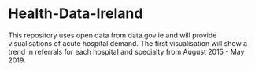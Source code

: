 # Health-Data-Ireland

This repository uses open data from data.gov.ie and will provide visualisations of acute hospital demand. The first visualisation will show a trend in referrals for each hospital and specialty from August 2015 - May 2019.
